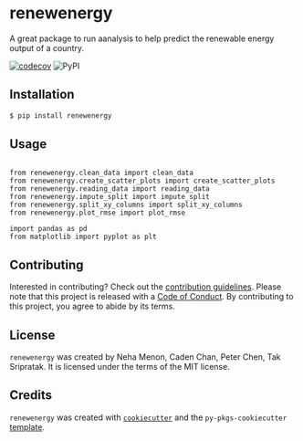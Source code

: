 # renewenergy

A great package to run aanalysis to help predict the renewable energy output of a country.

[![codecov](https://codecov.io/gh/DSCI-310-2024/renewenergy/graph/badge.svg?token=X00ruRbQWc)](https://codecov.io/gh/DSCI-310-2024/renewenergy) ![PyPI](https://img.shields.io/pypi/v/renewenergy?label=pypi%20package)



## Installation

```bash
$ pip install renewenergy
```

## Usage
```

from renewenergy.clean_data import clean_data
from renewenergy.create_scatter_plots import create_scatter_plots
from renewenergy.reading_data import reading_data
from renewenergy.impute_split import impute_split
from renewenergy.split_xy_columns import split_xy_columns
from renewenergy.plot_rmse import plot_rmse

import pandas as pd
from matplotlib import pyplot as plt
```

## Contributing

Interested in contributing? Check out the [contribution guidelines](https://github.com/DSCI-310-2024/renewenergy/blob/main/CONTRIBUTING.md). Please note that this project is released with a [Code of Conduct](https://github.com/DSCI-310-2024/renewenergy/blob/main/CONDUCT.md). By contributing to this project, you agree to abide by its terms.

## License

`renewenergy` was created by Neha Menon, Caden Chan, Peter Chen, Tak Sripratak. It is licensed under the terms of the MIT license.

## Credits

`renewenergy` was created with [`cookiecutter`](https://cookiecutter.readthedocs.io/en/latest/) and the `py-pkgs-cookiecutter` [template](https://github.com/py-pkgs/py-pkgs-cookiecutter).
